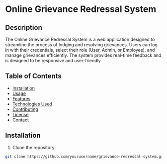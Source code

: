 # Online Grievance Redressal System

## Description

The Online Grievance Redressal System is a web application designed to streamline the process of lodging and resolving grievances. Users can log in with their credentials, select their role (User, Admin, or Employee), and manage grievances efficiently. The system provides real-time feedback and is designed to be responsive and user-friendly.

## Table of Contents

- [Installation](#installation)
- [Usage](#usage)
- [Features](#features)
- [Technologies Used](#technologies-used)
- [Contributing](#contributing)
- [License](#license)
- [Contact](#contact)

## Installation

1. Clone the repository:

```bash
git clone https://github.com/yourusername/grievance-redressal-system.git
